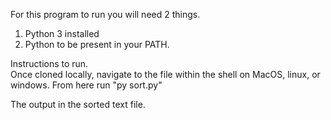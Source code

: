For this program to run you will need 2 things.
1. Python 3 installed
2. Python to be present in your PATH. 

Instructions to run.  
Once cloned locally, navigate to the file within the shell on MacOS, linux, or windows. 
From here run "py sort.py" 

The output in the sorted text file. 
